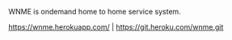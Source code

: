 WNME is ondemand home to home service system.

https://wnme.herokuapp.com/ | https://git.heroku.com/wnme.git